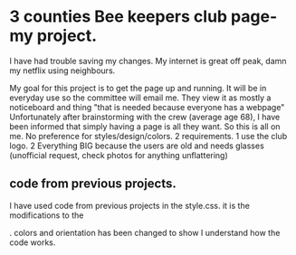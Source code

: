 # 3 counties Bee keepers club page- my project. 
I have had trouble saving my changes. 
My internet is great off peak, damn my netflix using neighbours. 

My goal for this project is to get the page up and running.
It will be in everyday use so the committee will email me.
They view it as mostly a noticeboard and thing "that is needed because everyone has a webpage"
Unfortunately after brainstorming with the crew (average age 68),
I have been informed that simply having a page is all they want. 
So this is all on me. 
No preference for styles/design/colors. 
2 requirements. 1 use the club logo. 
                2 Everything BIG because the users are old and needs glasses
                (unofficial request, check photos for anything unflattering)

## code from previous projects. 
I have used code from previous projects in the style.css.
it is the modifications to the <nav>. colors and orientation has been changed to show I understand how the code works.
